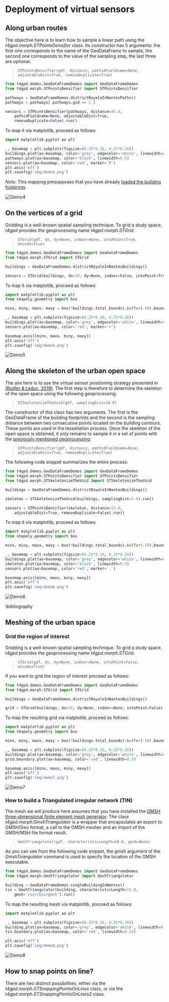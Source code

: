 # Deployment of virtual sensors
## Along urban routes

The objective here is to learn how to sample a linear path using the
*t4gpd.morph.STPointsDensifier* class. Its constructor has 5
arguments: the first one corresponds to the name of the GeoDataFrame
to sample, the second one corresponds to the value of the sampling
step, the last three are optional.

> `STPointsDensifier(gdf, distance, pathidFieldname=None, adjustableDist=True, removeDuplicate=True)`

```python
from t4gpd.demos.GeoDataFrameDemos import GeoDataFrameDemos
from t4gpd.morph.STPointsDensifier import STPointsDensifier

pathways = GeoDataFrameDemos.districtRoyaleInNantesPaths()
pathways = pathways[ pathways.gid == 2 ]

sensors = STPointsDensifier(pathways, distance=45.0,
	pathidFieldname=None, adjustableDist=True, 
	removeDuplicate=False).run()
```

To map it via matplotlib, proceed as follows:

```python
import matplotlib.pyplot as plt

_, basemap = plt.subplots(figsize=(0.25*8.26, 0.25*8.26))
buildings.plot(ax=basemap, color='grey', edgecolor='white', linewidth=0.5)
pathways.plot(ax=basemap, color='black', linewidth=0.5)
sensors.plot(ax=basemap, color='red', marker='P')
plt.axis('off')
plt.savefig('img/demo4.png')
```

*Note:* This mapping presupposes that you have already [loaded the
 building
 footprints](introduction.md#loading-a-set-of-buildings-and-roads).

![Demo4](img/demo4.png)

## On the vertices of a grid

Gridding is a well-known spatial sampling technique. To grid a study
space, *t4gpd* provides the geoprocessing name *t4gpd.morph.STGrid*.

> `STGrid(gdf, dx, dy=None, indoor=None, intoPoint=True, encode=True)`

```python
from t4gpd.demos.GeoDataFrameDemos import GeoDataFrameDemos
from t4gpd.morph.STGrid import STGrid

buildings = GeoDataFrameDemos.districtRoyaleInNantesBuildings()

sensors = STGrid(buildings, dx=20, dy=None, indoor=False, intoPoint=True).run()
```

To map it via matplotlib, proceed as follows:

```python
import matplotlib.pyplot as plt
from shapely.geometry import box

minx, miny, maxx, maxy = box(*buildings.total_bounds).buffer(-50).bounds

_, basemap = plt.subplots(figsize=(0.25*8.26, 0.25*8.26))
buildings.plot(ax=basemap, color='grey', edgecolor='white', linewidth=0.5)
sensors.plot(ax=basemap, color='red', marker='+')

basemap.axis([minx, maxx, miny, maxy])
plt.axis('off')
plt.savefig('img/demo5.png')
```

![Demo5](img/demo5.png)

## Along the skeleton of the urban open space

The aim here is to use the virtual sensor positioning strategy
presented in [(Rodler &amp; Leduc,
2019)](https://doi.org/10.1016/j.uclim.2019.100457). The first step is
therefore to determine the skeleton of the open space using the
following geoprocessing:

> `STSkeletonizeTheVoid(gdf, samplingDist=10.0)`

The constructor of this class has two arguments. The first is the
GeoDataFrame of the building footprints and the second is the sampling
distance between two consecutive points located on the building
contours. These points are used in the tessellation process. Once the
skeleton of the open space is obtained, it only remains to sample it
in a set of points with the [previously mentioned
geoprocessing](#along-urban-routes):

> `STPointsDensifier(gdf, distance, pathidFieldname=None, adjustableDist=True, removeDuplicate=True)`

The following code snippet summarizes the entire process:

```python
from t4gpd.demos.GeoDataFrameDemos import GeoDataFrameDemos
from t4gpd.morph.STPointsDensifier import STPointsDensifier
from t4gpd.morph.STSkeletonizeTheVoid import STSkeletonizeTheVoid

buildings = GeoDataFrameDemos.districtRoyaleInNantesBuildings()

skeleton = STSkeletonizeTheVoid(buildings, samplingDist=5.0).run()

sensors = STPointsDensifier(skeleton, distance=15.0, 
	adjustableDist=True, removeDuplicate=False).run()
```

To map it via matplotlib, proceed as follows:

```python
import matplotlib.pyplot as plt
from shapely.geometry import box

minx, miny, maxx, maxy = box(*buildings.total_bounds).buffer(-70).bounds

_, basemap = plt.subplots(figsize=(0.25*8.26, 0.25*8.26))
buildings.plot(ax=basemap, color='grey', edgecolor='white', linewidth=0.5)
skeleton.plot(ax=basemap, color='black', linewidth=0.5)
sensors.plot(ax=basemap, color='red', marker='.')

basemap.axis([minx, maxx, miny, maxy])
plt.axis('off')
plt.savefig('img/demo6.png')
```

![Demo6](img/demo6.png)

\bibliography

## Meshing of the urban space

### Grid the region of interest

Gridding is a well-known spatial sampling technique. To grid a study
space, *t4gpd* provides the geoprocessing name *t4gpd.morph.STGrid*.

> `STGrid(gdf, dx, dy=None, indoor=None, intoPoint=False, encode=True)`

If you want to grid the region of interest proceed as follows:

```python
from t4gpd.demos.GeoDataFrameDemos import GeoDataFrameDemos
from t4gpd.morph.STGrid import STGrid

buildings = GeoDataFrameDemos.districtRoyaleInNantesBuildings()

grid = STGrid(buildings, dx=20, dy=None, indoor=None, intoPoint=False).run()
```

To map the resulting grid via matplotlib, proceed as follows:

```python
import matplotlib.pyplot as plt
from shapely.geometry import box

minx, miny, maxx, maxy = box(*buildings.total_bounds).buffer(-50).bounds

_, basemap = plt.subplots(figsize=(0.25*8.26, 0.25*8.26))
buildings.plot(ax=basemap, color='grey', edgecolor='white', linewidth=0.5)
grid.boundary.plot(ax=basemap, color='red', linewidth=0.5)

basemap.axis([minx, maxx, miny, maxy])
plt.axis('off')
plt.savefig('img/demo7.png')
```

![Demo7](img/demo7.png)

### How to build a Triangulated irregular network (TIN)

The mesh we will produce here assumes that you have installed the
[GMSH three-dimensional finite element mesh
generator](https://gmsh.info/). The class
*t4gpd.morph.GmshTriangulator* is a wrapper that encapsulates an
export to GMSH/Geo format, a call to the GMSH mesher and an import of
the GMSH/MSH file format result.

> `GmshTriangulator(gdf, characteristicLength=10.0, gmsh=None)`

As you can see from the following code snippet, the *gmsh* argument of
the *GmshTriangulator* command is used to specify the location of the
GMSH executable.

```python
from t4gpd.demos.GeoDataFrameDemos import GeoDataFrameDemos
from t4gpd.morph.GmshTriangulator import GmshTriangulator

building = GeoDataFrameDemos.singleBuildingInNantes()
tin = GmshTriangulator(building, characteristicLength=15.0,
	gmsh='/usr/bin/gmsh').run()
```

To map the resulting mesh via matplotlib, proceed as follows:

```python
import matplotlib.pyplot as plt

_, basemap = plt.subplots(figsize=(0.25*8.26, 0.25*8.26))
building.plot(ax=basemap, color='grey', edgecolor='white', linewidth=0.5)
tin.boundary.plot(ax=basemap, color='red', linewidth=0.25)

plt.axis('off')
plt.savefig('img/demo8.png')
```

![Demo8](img/demo8.png)

## How to snap points on line?

There are two distinct possibilities, either via the
*t4gpd.morph.STSnappingPointsOnLines* class, or via the
*t4gpd.morph.STSnappingPointsOnLines2* class.

<!--
To implement the *STSnappingPointsOnLines* class, let's start by
sampling an urban route [as we did before](#along-urban-routes):

```python
from t4gpd.demos.GeoDataFrameDemos import GeoDataFrameDemos
from t4gpd.morph.STPointsDensifier import STPointsDensifier

pathways = GeoDataFrameDemos.districtRoyaleInNantesPaths()
pathways = pathways.loc[ pathways[pathways.gid == 2].index ]

sensors = STPointsDensifier(pathways, distance=45.0,
	pathidFieldname=None, adjustableDist=True, 
	removeDuplicate=False).run()
```
![Demo4](img/demo4.png)

Let us then pseudo-randomly perturb the position of the various points resulting from the sampling.

```python
from random import choice, random, seed
from shapely.geometry import Point

seed(1)
radii = [-20.0, 20.0]
sensors.geometry = sensors.geometry.apply(
    lambda g: Point(g.x + choice(radii) * random(), g.y + choice(radii) * random()))
```

As a result of this disturbance, the sample points are no longer
snapped to the trajectory. Let's use the *STSnappingPointsOnLines*
class:

```python
from t4gpd.morph.STSnappingPointsOnLines import STSnappingPointsOnLines
STSnappingPointsOnLines(sensors, pathways).run()
```

To map it via matplotlib, proceed as follows:

```python
import matplotlib.pyplot as plt

_, basemap = plt.subplots(figsize=(0.25*8.26, 0.25*8.26))
pathways.plot(ax=basemap, color='black', linewidth=0.5)
sensors.plot(ax=basemap, color='red', marker='P')
plt.axis('off')
plt.show()
plt.savefig('img/demo4.png')
```
-->
